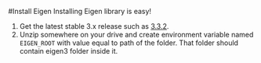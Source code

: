 #Install Eigen
Installing Eigen library is easy!

1. Get the latest stable 3.x release such as [3.3.2](http://bitbucket.org/eigen/eigen/get/3.3.2.zip).
2. Unzip somewhere on your drive and create environment variable named `EIGEN_ROOT` with value equal to path of the folder. That folder should contain eigen3 folder inside it.